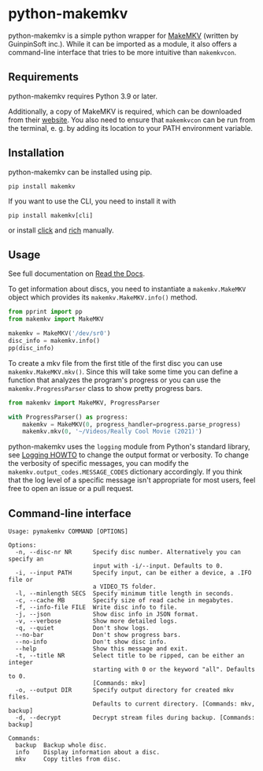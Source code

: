 # python-makemkv

python-makemkv is a simple python wrapper for [MakeMKV](https://www.makemkv.com/) (written by
GuinpinSoft inc.). While it can be imported as a module, it also offers
a command-line interface that tries to be more intuitive than
`makemkvcon`.

## Requirements

python-makemkv requires Python 3.9 or later.

Additionally, a copy of MakeMKV is required, which can be downloaded
from their [website](https://www.makemkv.com/). You also need to ensure
that `makemkvcon` can be run from the terminal, e. g. by adding its
location to your PATH environment variable.

## Installation

python-makemkv can be installed using pip.

```
pip install makemkv
```

If you want to use the CLI, you need to install it with

```
pip install makemkv[cli]
```

or install [click](https://github.com/pallets/click) and [rich](https://github.com/Textualize/rich) manually.

## Usage

See full documentation on [Read the
Docs](https://python-makemkv.readthedocs.io/en/latest/index.html).

To get information about discs, you need to instantiate a
`makemkv.MakeMKV` object which provides its `makemkv.MakeMKV.info()`
method.

```python
from pprint import pp
from makemkv import MakeMKV

makemkv = MakeMKV('/dev/sr0')
disc_info = makemkv.info()
pp(disc_info)

```

To create a mkv file from the first title of the first disc you can use
`makemkv.MakeMKV.mkv()`. Since this will take some time you can define a
function that analyzes the program\'s progress or you can use the
`makemkv.ProgressParser` class to show pretty progress bars.

```python
from makemkv import MakeMKV, ProgressParser

with ProgressParser() as progress:
    makemkv = MakeMKV(0, progress_handler=progress.parse_progress)
    makemkv.mkv(0, '~/Videos/Really Cool Movie (2021)')
```

python-makemkv uses the `logging` module from Python's standard library,
see [Logging HOWTO](https://docs.python.org/3/howto/logging.html) to change
the output format or verbosity. To change the verbosity of specific
messages, you can modify the `makemkv.output_codes.MESSAGE_CODES`
dictionary accordingly. If you think that the log level of a specific
message isn't appropriate for most users, feel free to open an issue or a
pull request.

## Command-line interface

```
Usage: pymakemkv COMMAND [OPTIONS]

Options:
  -n, --disc-nr NR      Specify disc number. Alternatively you can specify an
                        input with -i/--input. Defaults to 0.
  -i, --input PATH      Specify input, can be either a device, a .IFO file or
                        a VIDEO_TS folder.
  -l, --minlength SECS  Specify minimum title length in seconds.
  -c, --cache MB        Specify size of read cache in megabytes.
  -f, --info-file FILE  Write disc info to file.
  -j, --json            Show disc info in JSON format.
  -v, --verbose         Show more detailed logs.
  -q, --quiet           Don't show logs.
  --no-bar              Don't show progress bars.
  --no-info             Don't show disc info.
  --help                Show this message and exit.
  -t, --title NR        Select title to be ripped, can be either an integer
                        starting with 0 or the keyword "all". Defaults to 0.
                        [Commands: mkv]
  -o, --output DIR      Specify output directory for created mkv files.
                        Defaults to current directory. [Commands: mkv, backup]
  -d, --decrypt         Decrypt stream files during backup. [Commands: backup]

Commands:
  backup  Backup whole disc.
  info    Display information about a disc.
  mkv     Copy titles from disc.
```
